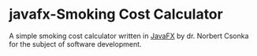 javafx-Smoking Cost Calculator
========================

A simple smoking cost calculator written in [JavaFX](https://openjfx.io/) 
by dr. Norbert Csonka for the subject of software development.
